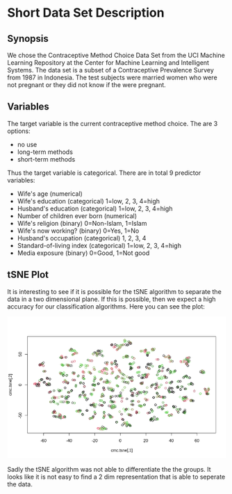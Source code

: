 # Short Data Set Description

## Synopsis
We chose the Contraceptive Method Choice Data Set from the UCI Machine Learning Repository at the Center for Machine Learning and Intelligent Systems. The data set is a subset of a Contraceptive Prevalence Survey from 1987 in Indonesia. The test subjects were married women who were not pregnant or they did not know if the were pregnant.  

## Variables

The target variable is the current contraceptive method choice. The are 3 options:  

- no use  
- long-term methods  
- short-term methods  

Thus the target variable is categorical. There are in total 9 predictor variables:

- Wife's age (numerical)
- Wife's education (categorical) 1=low, 2, 3, 4=high
- Husband's education (categorical) 1=low, 2, 3, 4=high
- Number of children ever born (numerical)
- Wife's religion (binary) 0=Non-Islam, 1=Islam
- Wife's now working? (binary) 0=Yes, 1=No
- Husband's occupation (categorical) 1, 2, 3, 4
- Standard-of-living index (categorical) 1=low, 2, 3, 4=high
- Media exposure (binary) 0=Good, 1=Not good 

## tSNE Plot

It is interesting to see if it is possible for the tSNE algorithm to separate the data in a two dimensional plane. If this is possible, then we expect a high accuracy for our classification algorithms. Here you can see the plot:

![](imgs/tSNE_plot.png)

Sadly the tSNE algorithm was not able to differentiate the the groups. It looks like it is not easy to find a 2 dim representation that is able to seperate the data.